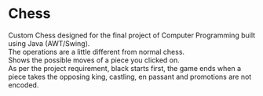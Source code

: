 # Chess
Custom Chess designed for the final project of Computer Programming built using Java (AWT/Swing).  
The operations are a little different from normal chess.  
Shows the possible moves of a piece you clicked on.  
As per the project requirement, black starts first, the game ends when a piece takes the opposing king, castling, en passant and promotions are not encoded.  
